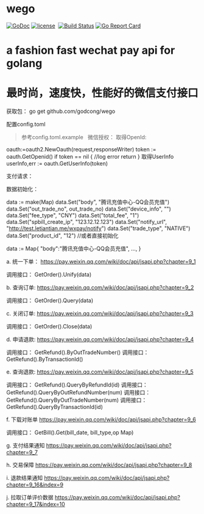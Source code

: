 # wego
[![GoDoc](https://godoc.org/github.com/godcong/wopay?status.svg)](http://godoc.org/github.com/godcong/wego)
[![license](https://img.shields.io/github/license/godcong/wopay.svg)](https://github.com/godcong/wego/blob/master/LICENSE)
 [![Build Status](https://travis-ci.org/godcong/wopay.svg?branch=master)](https://travis-ci.org/godcong/wego)
[![Go Report Card](https://goreportcard.com/badge/github.com/godcong/wopay)](https://goreportcard.com/report/github.com/godcong/wego)



# a fashion fast wechat pay api for golang #
# 最时尚，速度快，性能好的微信支付接口 #

获取包： go get github.com/godcong/wego

配置config.toml
>参考config.toml.example
 
微信授权：
取得OpenId:

oauth:=oauth2.NewOauth(request,responseWriter) token := oauth.GetOpenid() if token == nil { //log error return } 取得UserInfo userInfo,err := oauth.GetUserInfo(token)

支付请求：

数据初始化：

data := make(Map)
data.Set("body", "腾讯充值中心-QQ会员充值")
data.Set("out_trade_no", out_trade_no)
data.Set("device_info", "")
data.Set("fee_type", "CNY")
data.Set("total_fee", "1")
data.Set("spbill_create_ip", "123.12.12.123")
data.Set("notify_url", "http://test.letiantian.me/wxpay/notify")
data.Set("trade_type", "NATIVE")
data.Set("product_id", "12")
//或者直接初始化

data := Map{
"body":"腾讯充值中心-QQ会员充值",
...,
}

a. 统一下单： https://pay.weixin.qq.com/wiki/doc/api/jsapi.php?chapter=9_1

调用接口： GetOrder().Unify(data)

b. 查询订单: https://pay.weixin.qq.com/wiki/doc/api/jsapi.php?chapter=9_2

调用接口： GetOrder().Query(data)

c. 关闭订单: https://pay.weixin.qq.com/wiki/doc/api/jsapi.php?chapter=9_3

调用接口： GetOrder().Close(data)

d. 申请退款: https://pay.weixin.qq.com/wiki/doc/api/jsapi.php?chapter=9_4

调用接口： GetRefund().ByOutTradeNumber()
调用接口： GetRefund().ByTransactionId()

e. 查询退款: https://pay.weixin.qq.com/wiki/doc/api/jsapi.php?chapter=9_5

调用接口： GetRefund().QueryByRefundId(id)
调用接口： GetRefund().QueryByOutRefundNumber(num)
调用接口： GetRefund().QueryByOutTradeNumber(num)
调用接口： GetRefund().QueryByTransactionId(id)

f. 下载对账单 https://pay.weixin.qq.com/wiki/doc/api/jsapi.php?chapter=9_6

调用接口： GetBill().Get(bill_date, bill_type,op Map)

g. 支付结果通知 https://pay.weixin.qq.com/wiki/doc/api/jsapi.php?chapter=9_7

h. 交易保障 https://pay.weixin.qq.com/wiki/doc/api/jsapi.php?chapter=9_8

i. 退款结果通知 https://pay.weixin.qq.com/wiki/doc/api/jsapi.php?chapter=9_16&index=9

j. 拉取订单评价数据 https://pay.weixin.qq.com/wiki/doc/api/jsapi.php?chapter=9_17&index=10
